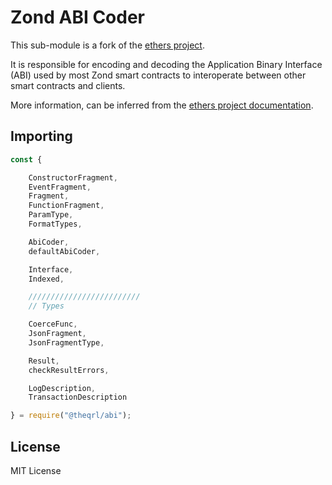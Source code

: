 Zond ABI Coder
==================

This sub-module is a fork of the [ethers project](https://github.com/ethers-io/ethers.js).

It is responsible for encoding and decoding the Application Binary Interface (ABI)
used by most Zond smart contracts to interoperate between other smart contracts and clients.

More information, can be inferred from the [ethers project documentation](https://docs.ethers.io/v5/api/utils/abi/).

Importing
---------

```javascript
const {

    ConstructorFragment,
    EventFragment,
    Fragment,
    FunctionFragment,
    ParamType,
    FormatTypes,

    AbiCoder,
    defaultAbiCoder,

    Interface,
    Indexed,

    /////////////////////////
    // Types

    CoerceFunc,
    JsonFragment,
    JsonFragmentType,

    Result,
    checkResultErrors,

    LogDescription,
    TransactionDescription

} = require("@theqrl/abi");
```

License
-------

MIT License
